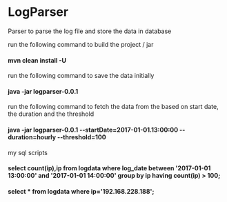 # LogParser
Parser to parse the log file and store the data in database


run the following command to build the project / jar

#### mvn clean install -U

run the following command to save the data initially

#### java -jar logparser-0.0.1 

run the following command to fetch the data from the based on start date, the duration and the threshold

#### java -jar logparser-0.0.1 --startDate=2017-01-01.13:00:00 --duration=hourly --threshold=100



my sql scripts

#### select count(ip),ip from logdata where log_date between '2017-01-01 13:00:00' and '2017-01-01 14:00:00' group by ip having count(ip) > 100;

#### select * from logdata where ip='192.168.228.188';

